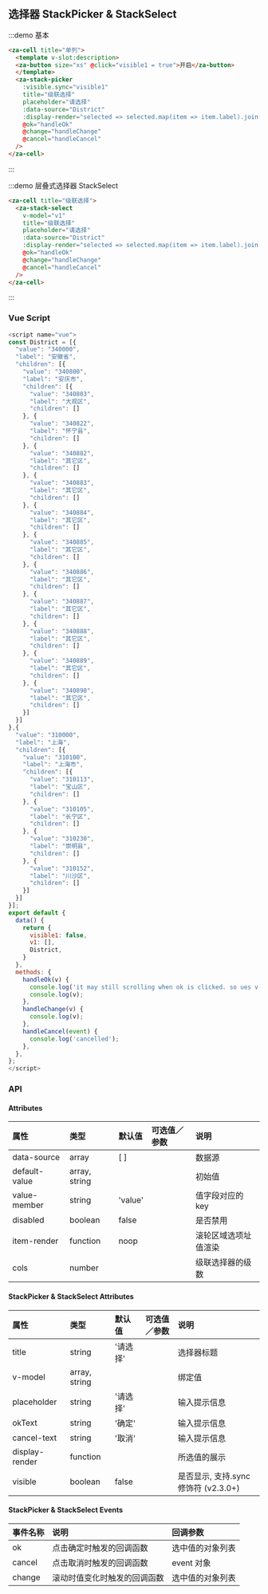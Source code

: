 ## 选择器 StackPicker & StackSelect

:::demo 基本

```html
<za-cell title="单列">
  <template v-slot:description>
  <za-button size="xs" @click="visible1 = true">开启</za-button>
  </template>
  <za-stack-picker
    :visible.sync="visible1"
    title="级联选择"
    placeholder="请选择"
    :data-source="District"
    :display-render="selected => selected.map(item => item.label).join('-')"
    @ok="handleOk"
    @change="handleChange"
    @cancel="handleCancel"
  />
</za-cell>
```

:::

:::demo 层叠式选择器 StackSelect

```html
<za-cell title="级联选择">
  <za-stack-select
    v-model="v1"
    title="级联选择"
    placeholder="请选择"
    :data-source="District"
    :display-render="selected => selected.map(item => item.label).join('-')"
    @ok="handleOk"
    @change="handleChange"
    @cancel="handleCancel"
  />
</za-cell>
```

:::

### Vue Script

```javascript
<script name="vue">
const District = [{
  "value": "340000",
  "label": "安徽省",
  "children": [{
    "value": "340800",
    "label": "安庆市",
    "children": [{
      "value": "340803",
      "label": "大观区",
      "children": []
    }, {
      "value": "340822",
      "label": "怀宁县",
      "children": []
    }, {
      "value": "340882",
      "label": "其它区",
      "children": []
    }, {
      "value": "340883",
      "label": "其它区",
      "children": []
    }, {
      "value": "340884",
      "label": "其它区",
      "children": []
    }, {
      "value": "340885",
      "label": "其它区",
      "children": []
    }, {
      "value": "340886",
      "label": "其它区",
      "children": []
    }, {
      "value": "340887",
      "label": "其它区",
      "children": []
    }, {
      "value": "340888",
      "label": "其它区",
      "children": []
    }, {
      "value": "340889",
      "label": "其它区",
      "children": []
    }, {
      "value": "340890",
      "label": "其它区",
      "children": []
    }]
  }]
},{
  "value": "310000",
  "label": "上海",
  "children": [{
    "value": "310100",
    "label": "上海市",
    "children": [{
      "value": "310113",
      "label": "宝山区",
      "children": []
    }, {
      "value": "310105",
      "label": "长宁区",
      "children": []
    }, {
      "value": "310230",
      "label": "崇明县",
      "children": []
    }, {
      "value": "310152",
      "label": "川沙区",
      "children": []
    }]
  }]
}];
export default {
  data() {
    return {
      visible1: false,
      v1: [],
      District,
    }
  },
  methods: {
    handleOk(v) {
      console.log('it may still scrolling when ok is clicked. so ues v-model or @change instead')
      console.log(v);
    },
    handleChange(v) {
      console.log(v);
    },
    handleCancel(event) {
      console.log('cancelled');
    },
  },
};
</script>
```

### API

#### Attributes

| 属性          | 类型          | 默认值  | 可选值／参数 | 说明                 |
| :------------ | :------------ | :------ | :----------- | :------------------- |
| data-source   | array         | [ ]     |              | 数据源               |
| default-value | array, string |         |              | 初始值               |
| value-member  | string        | 'value' |              | 值字段对应的 key     |
| disabled      | boolean       | false   |              | 是否禁用             |
| item-render   | function      | noop    |              | 滚轮区域选项址值渲染 |
| cols          | number        |         |              | 级联选择器的级数     |

#### StackPicker & StackSelect Attributes

| 属性           | 类型          | 默认值   | 可选值／参数 | 说明                                 |
| :------------- | :------------ | :------- | :----------- | :----------------------------------- |
| title          | string        | '请选择' |              | 选择器标题                           |
| v-model        | array, string |          |              | 绑定值                               |
| placeholder    | string        | '请选择' |              | 输入提示信息                         |
| okText         | string        | '确定'   |              | 输入提示信息                         |
| cancel-text    | string        | '取消'   |              | 输入提示信息                         |
| display-render | function      |          |              | 所选值的展示                         |
| visible        | boolean       | false    |              | 是否显示, 支持.sync 修饰符 (v2.3.0+) |

#### StackPicker & StackSelect Events

| 事件名称 | 说明                         | 回调参数         |
| :------- | :--------------------------- | :--------------- |
| ok       | 点击确定时触发的回调函数     | 选中值的对象列表 |
| cancel   | 点击取消时触发的回调函数     | event 对象       |
| change   | 滚动时值变化时触发的回调函数 | 选中值的对象列表 |

